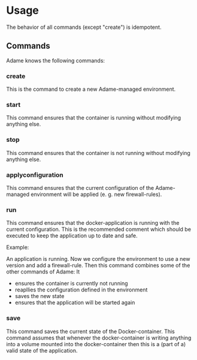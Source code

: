 # Usage

The behavior of all commands (except "create") is idempotent.

## Commands

Adame knows the following commands:

### create

This is the command to create a new Adame-managed environment.

### start

This command ensures that the container is running without modifying anything else.

### stop

This command ensures that the container is not running without modifying anything else.

### applyconfiguration

This command ensures that the current configuration of the Adame-managed environment will be applied (e. g. new firewall-rules).

### run

This command ensures that the docker-application is running with the current configuration. This is the recommended comment which should be executed to keep the application up to date and safe.

Example:

An application is running. Now we configure the environment to use a new version and add a firewall-rule. Then this command combines some of the other commands of Adame: It

- ensures the container is currently not running
- reapllies the configuration defined in the environment
- saves the new state
- ensures that the application will be started again

### save

This command saves the current state of the Docker-container. This command assumes that whenever the docker-container is writing anything into a volume mounted into the docker-container then this is a (part of a) valid state of the application.
